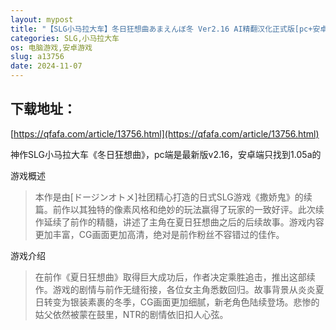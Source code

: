 ```yaml
---
layout: mypost
title: "【SLG小马拉大车】冬日狂想曲あまえんぼ冬 Ver2.16 AI精翻汉化正式版[pc+安卓]"
categories: SLG,小马拉大车
os: 电脑游戏,安卓游戏
slug: a13756
date: 2024-11-07
---
```


## 下载地址：

[https://qfafa.com/article/13756.html](https://qfafa.com/article/13756.html)

神作SLG小马拉大车《冬日狂想曲》，pc端是最新版v2.16，安卓端只找到1.05a的

游戏概述

> 本作是由\[ドージンオトメ\]社团精心打造的日式SLG游戏《撒娇鬼》的续篇。前作以其独特的像素风格和绝妙的玩法赢得了玩家的一致好评。此次续作延续了前作的精髓，讲述了主角在夏日狂想曲之后的后续故事。游戏内容更加丰富，CG画面更加高清，绝对是前作粉丝不容错过的佳作。

游戏介绍

> 在前作《夏日狂想曲》取得巨大成功后，作者决定乘胜追击，推出这部续作。游戏的剧情与前作无缝衔接，各位女主角悉数回归。故事背景从炎炎夏日转变为银装素裹的冬季，CG画面更加细腻，新老角色陆续登场。悲惨的姑父依然被蒙在鼓里，NTR的剧情依旧扣人心弦。